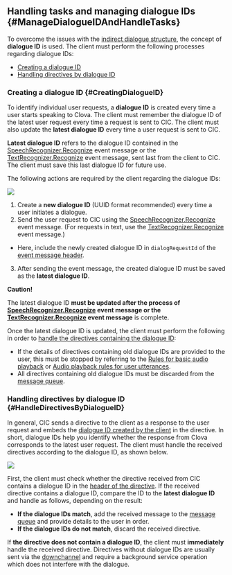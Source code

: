 ## Handling tasks and managing dialogue IDs {#ManageDialogueIDAndHandleTasks}

To overcome the issues with the [indirect dialogue structure](/CIC/CIC_Overview.md#IndirectDialogue), the concept of **dialogue ID** is used. The client must perform the following processes regarding dialogue IDs:

* [Creating a dialogue ID](#CreatingDialogueID)
* [Handling directives by dialogue ID](#HandleDirectivesByDialogueID)

### Creating a dialogue ID {#CreatingDialogueID}

To identify individual user requests, a **dialogue ID** is created every time a user starts speaking to Clova. The client must remember the dialogue ID of the latest user request every time a request is sent to CIC. The client must also update the **latest dialogue ID** every time a user request is sent to CIC.

**Latest dialogue ID** refers to the dialogue ID contained in the [SpeechRecognizer.Recognize](/CIC/References/CICInterface/SpeechRecognizer.md#Recognize) event message or the [TextRecognizer.Recognize](/CIC/References/CICInterface/TextRecognizer.md#Recognize) event message, sent last from the client to CIC. The client must save this last dialogue ID for future use.

The following actions are required by the client regarding the dialogue IDs:

![](/CIC/Resources/Images/CIC_Dialogue_ID_Creation.png)

1. Create a **new dialogue ID** (UUID format recommended) every time a user initiates a dialogue.
2. Send the user request to CIC using the [SpeechRecognizer.Recognize](/CIC/References/CICInterface/SpeechRecognizer.md#Recognize) event message. (For requests in text, use the [TextRecognizer.Recognize](/CIC/References/CICInterface/TextRecognizer.md#Recognize) event message.)
  * Here, include the newly created dialogue ID in `dialogRequestId` of the [event message header](/CIC/References/CIC_API.md#Event).
3. After sending the event message, the created dialogue ID must be saved as the **latest dialogue ID**.

<div class="danger">
<p><strong>Caution!</strong></p>
<p>The latest dialogue ID <strong>must be updated after the process of <a href="/CIC/References/CICInterface/SpeechRecognizer.md#Recognize">SpeechRecognizer.Recognize</a> event message or the <a href="/CIC/References/CICInterface/TextRecognizer.md#Recognize">TextRecognizer.Recognize</a> event message</strong> is complete.</p>
</div>

Once the latest dialogue ID is updated, the client must perform the following in order to [handle the directives containing the dialogue ID](#HandleDirectivesByDialogueID):

* If the details of directives containing old dialogue IDs are provided to the user, this must be stopped by referring to the [Rules for basic audio playback](/Design/Design_Guideline_For_Client_Hardware.md#AudioInterruptionRule) or [Audio playback rules for user utterances](/Design/Design_Guideline_For_Client_Hardware.md#AudioInterruptionRuleForUserUtterance).
* All directives containing old dialogue IDs must be discarded from the [message queue](/CIC/Guides/Interact_with_CIC.md#ManageMessageQ).

### Handling directives by dialogue ID {#HandleDirectivesByDialogueID}

In general, CIC sends a directive to the client as a response to the user request and embeds the [dialogue ID created by the client](#CreatingDialogueID) in the directive. In short, dialogue IDs help you identify whether the response from Clova corresponds to the latest user request. The client must handle the received directives according to the dialogue ID, as shown below.

![](/CIC/Resources/Images/CIC_Handle_Directives_By_Dialogue_ID.png)

First, the client must check whether the directive received from CIC contains a dialogue ID in the [header of the directive](/CIC/References/CIC_API.md#Directive). If the received directive contains a dialogue ID, compare the ID to the **latest dialogue ID** and handle as follows, depending on the result:

* **If the dialogue IDs match**, add the received message to the [message queue](/CIC/Guides/Interact_with_CIC.md#ManageMessageQ) and provide details to the user in order.
* **If the dialogue IDs do not match**, discard the received directive.

If **the directive does not contain a dialogue ID**, the client must **immediately** handle the received directive. Directives without dialogue IDs are usually sent via the [downchannel](/CIC/References/CIC_API.md#EstablishDownchannel) and require a background service operation which does not interfere with the dialogue.

